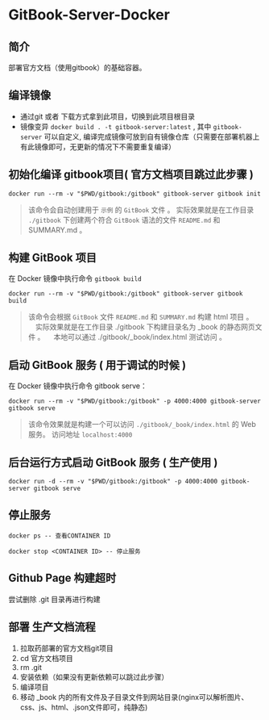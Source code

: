 # GitBook-Server-Docker

## 简介

部署官方文档（使用gitbook）的基础容器。


## 编译镜像
- 通过git 或者 下载方式拿到此项目，切换到此项目根目录
- 镜像变异 `docker build . -t gitbook-server:latest` , 其中 `gitbook-server` 可以自定义, 编译完成镜像可放到自有镜像仓库（只需要在部署机器上有此镜像即可，无更新的情况下不需要重复编译）


## 初始化编译 gitbook项目( 官方文档项目跳过此步骤 )
```
docker run --rm -v "$PWD/gitbook:/gitbook" gitbook-server gitbook init
```

> 该命令会自动创建用于 `示例` 的 `GitBook` 文件 。
实际效果就是在工作目录 `./gitbook` 下创建两个符合 `GitBook` 语法的文件 `README.md` 和 SUMMARY.md 。


## 构建 GitBook 项目

在 Docker 镜像中执行命令 `gitbook build`

```
docker run --rm -v "$PWD/gitbook:/gitbook" gitbook-server gitbook build
```

> 该命令会根据 `GitBook` 文件 `README.md` 和 `SUMMARY.md` 构建 html 项目 。
　实际效果就是在工作目录 ./gitbook 下构建目录名为 _book 的静态网页文件 。
　本地可以通过 ./gitbook/_book/index.html 测试访问 。


## 启动 GitBook 服务 ( 用于调试的时候 )
在 Docker 镜像中执行命令 gitbook serve：

```
docker run --rm -v "$PWD/gitbook:/gitbook" -p 4000:4000 gitbook-server gitbook serve
```

> 该命令效果就是构建一个可以访问 `./gitbook/_book/index.html` 的 Web 服务。
 访问地址 `localhost:4000`


## 后台运行方式启动 GitBook 服务 ( 生产使用 )
```
docker run -d --rm -v "$PWD/gitbook:/gitbook" -p 4000:4000 gitbook-server gitbook serve
```


## 停止服务
```
docker ps -- 查看CONTAINER ID

docker stop <CONTAINER ID> -- 停止服务
```


## Github Page 构建超时

尝试删除 .git 目录再进行构建


## 部署 生产文档流程
1. 拉取药部署的官方文档git项目
2. cd 官方文档项目
2. rm .git
3. 安装依赖（如果没有更新依赖可以跳过此步骤）
4. 编译项目
5. 移动 _book 内的所有文件及子目录文件到网站目录(nginx可以解析图片、css、js、html、.json文件即可，纯静态)
